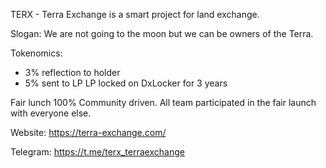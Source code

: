 TERX - Terra Exchange is a smart project for land exchange.

Slogan: We are not going to the moon but we can be owners of the Terra.

Tokenomics:
- 3% reflection to holder
- 5% sent to LP
LP locked on DxLocker for 3 years

Fair lunch 100% Community driven. 
All team participated in the fair launch with everyone else.

Website: https://terra-exchange.com/

Telegram: https://t.me/terx_terraexchange
